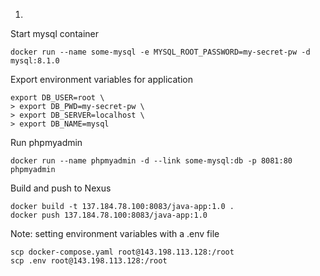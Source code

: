 1. 
Start mysql container
```
docker run --name some-mysql -e MYSQL_ROOT_PASSWORD=my-secret-pw -d mysql:8.1.0
```

Export environment variables for application
```
export DB_USER=root \
> export DB_PWD=my-secret-pw \
> export DB_SERVER=localhost \
> export DB_NAME=mysql
```

Run phpmyadmin
```
docker run --name phpmyadmin -d --link some-mysql:db -p 8081:80 phpmyadmin
```

Build and push to Nexus
```
docker build -t 137.184.78.100:8083/java-app:1.0 .
docker push 137.184.78.100:8083/java-app:1.0
```

Note: setting environment variables with a .env file


```
scp docker-compose.yaml root@143.198.113.128:/root
scp .env root@143.198.113.128:/root
```